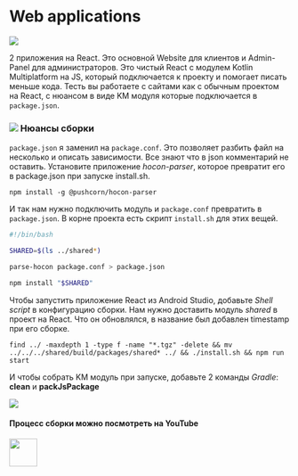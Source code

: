 Web applications
===

<p class="icons-main">
    <img src="/km-shop/images/ic_react.png">
</p>

2 приложения на React. 
Это основной Website для клиентов и Admin-Panel для администраторов.
Это чистый React с модулем Kotlin Multiplatform на JS, который подключается к проекту и помогает писать меньше кода.
Тесть вы работаете с сайтами как с обычным проектом на React, с нюансом в виде KM модуля которые подключается в `package.json`.

### <a id='overview-react' href='#overview-react'><span class='icon-line'><img src="/km-shop/images/ic_react.png"></span></a> Нюансы сборки

`package.json` я заменил на `package.conf`. 
Это позволяет разбить файл на несколько и описать зависимости.
Все знают что в json комментарий не оставить.
Установите приложение *hocon-parser*, которое превратит его в package.json при запуске install.sh.

```shell title="Install hocon-parser"
npm install -g @pushcorn/hocon-parser
```

И так нам нужно подключить модуль и `package.conf` превратить в `package.json`.
В корне проекта есть скрипт `install.sh` для этих вещей.

```bash title="Install"
#!/bin/bash

SHARED=$(ls ../shared*)

parse-hocon package.conf > package.json

npm install "$SHARED"
```

Чтобы запустить приложение React из Android Studio, добавьте *Shell script* в конфигурацию сборки.
Нам нужно доставить модуль *shared* в проект на React.
Что он обновлялся, в название был добавлен timestamp при его сборке.

```shell title="Command for build"
find ../ -maxdepth 1 -type f -name "*.tgz" -delete && mv ../../../shared/build/packages/shared* ../ && ./install.sh && npm run start
```

И чтобы собрать KM модуль при запуске, добавьте 2 команды *Gradle*: **clean** и **packJsPackage**

<div class="PrettyImage">
    <img src="/km-shop/images/overview/Screenshot_2022-12-30_at_04.22.13.png">
</div>

#### Процесс сборки можно посмотреть на YouTube

<a target="_blank" href="https://youtu.be/Nmne4W4ktH0?t=294">
    <img src="/km-shop/images/btn_youtube.gif" style="height: 50px;">
</a>